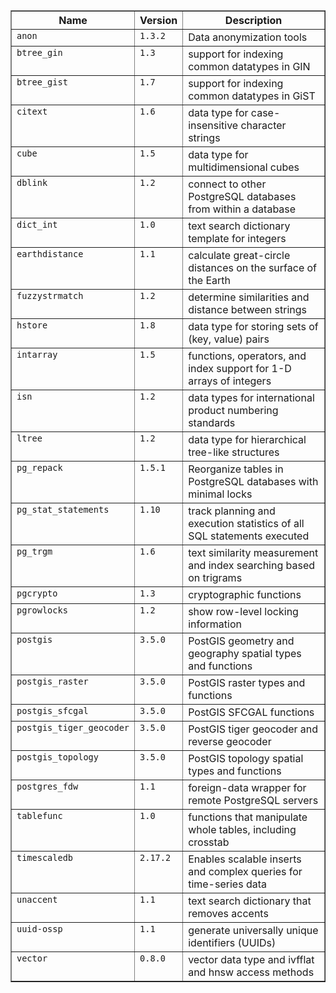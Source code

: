 <!--
Generate the below table with the follow psql commands:

\pset format html
SELECT CONCAT('<code class="language-plaintext highlighter-rouge">', name, '</code>') as "Name", CONCAT('<code>', default_version, '</code>') as "Version", comment AS "Description" FROM pg_available_extensions RIGHT JOIN (SELECT unnest(string_to_array(reset_val, ',')) AS extension FROM pg_settings WHERE name = 'extwlist.extensions') settings ON settings.extension = pg_available_extensions.name ORDER BY Name;

Then replace the &lt; by '<' and &gt; by '>'
vim Syntax:
:12,$s/&lt;/</g
:12,$s/&gt;/>/g
:12,$s/&quot;/"/g
-->
<table border="1">
  <tr>
    <th align="center">Name</th>
    <th align="center">Version</th>
    <th align="center">Description</th>
  </tr>
  <tr valign="top">
    <td align="left"><code class="language-plaintext highlighter-rouge">anon</code></td>
    <td align="left"><code>1.3.2</code></td>
    <td align="left">Data anonymization tools</td>
  </tr>
  <tr valign="top">
    <td align="left"><code class="language-plaintext highlighter-rouge">btree_gin</code></td>
    <td align="left"><code>1.3</code></td>
    <td align="left">support for indexing common datatypes in GIN</td>
  </tr>
  <tr valign="top">
    <td align="left"><code class="language-plaintext highlighter-rouge">btree_gist</code></td>
    <td align="left"><code>1.7</code></td>
    <td align="left">support for indexing common datatypes in GiST</td>
  </tr>
  <tr valign="top">
    <td align="left"><code class="language-plaintext highlighter-rouge">citext</code></td>
    <td align="left"><code>1.6</code></td>
    <td align="left">data type for case-insensitive character strings</td>
  </tr>
  <tr valign="top">
    <td align="left"><code class="language-plaintext highlighter-rouge">cube</code></td>
    <td align="left"><code>1.5</code></td>
    <td align="left">data type for multidimensional cubes</td>
  </tr>
  <tr valign="top">
    <td align="left"><code class="language-plaintext highlighter-rouge">dblink</code></td>
    <td align="left"><code>1.2</code></td>
    <td align="left">connect to other PostgreSQL databases from within a database</td>
  </tr>
  <tr valign="top">
    <td align="left"><code class="language-plaintext highlighter-rouge">dict_int</code></td>
    <td align="left"><code>1.0</code></td>
    <td align="left">text search dictionary template for integers</td>
  </tr>
  <tr valign="top">
    <td align="left"><code class="language-plaintext highlighter-rouge">earthdistance</code></td>
    <td align="left"><code>1.1</code></td>
    <td align="left">calculate great-circle distances on the surface of the Earth</td>
  </tr>
  <tr valign="top">
    <td align="left"><code class="language-plaintext highlighter-rouge">fuzzystrmatch</code></td>
    <td align="left"><code>1.2</code></td>
    <td align="left">determine similarities and distance between strings</td>
  </tr>
  <tr valign="top">
    <td align="left"><code class="language-plaintext highlighter-rouge">hstore</code></td>
    <td align="left"><code>1.8</code></td>
    <td align="left">data type for storing sets of (key, value) pairs</td>
  </tr>
  <tr valign="top">
    <td align="left"><code class="language-plaintext highlighter-rouge">intarray</code></td>
    <td align="left"><code>1.5</code></td>
    <td align="left">functions, operators, and index support for 1-D arrays of integers</td>
  </tr>
  <tr valign="top">
    <td align="left"><code class="language-plaintext highlighter-rouge">isn</code></td>
    <td align="left"><code>1.2</code></td>
    <td align="left">data types for international product numbering standards</td>
  </tr>
  <tr valign="top">
    <td align="left"><code class="language-plaintext highlighter-rouge">ltree</code></td>
    <td align="left"><code>1.2</code></td>
    <td align="left">data type for hierarchical tree-like structures</td>
  </tr>
  <tr valign="top">
    <td align="left"><code class="language-plaintext highlighter-rouge">pg_repack</code></td>
    <td align="left"><code>1.5.1</code></td>
    <td align="left">Reorganize tables in PostgreSQL databases with minimal locks</td>
  </tr>
  <tr valign="top">
    <td align="left"><code class="language-plaintext highlighter-rouge">pg_stat_statements</code></td>
    <td align="left"><code>1.10</code></td>
    <td align="left">track planning and execution statistics of all SQL statements executed</td>
  </tr>
  <tr valign="top">
    <td align="left"><code class="language-plaintext highlighter-rouge">pg_trgm</code></td>
    <td align="left"><code>1.6</code></td>
    <td align="left">text similarity measurement and index searching based on trigrams</td>
  </tr>
  <tr valign="top">
    <td align="left"><code class="language-plaintext highlighter-rouge">pgcrypto</code></td>
    <td align="left"><code>1.3</code></td>
    <td align="left">cryptographic functions</td>
  </tr>
  <tr valign="top">
    <td align="left"><code class="language-plaintext highlighter-rouge">pgrowlocks</code></td>
    <td align="left"><code>1.2</code></td>
    <td align="left">show row-level locking information</td>
  </tr>
  <tr valign="top">
    <td align="left"><code class="language-plaintext highlighter-rouge">postgis</code></td>
    <td align="left"><code>3.5.0</code></td>
    <td align="left">PostGIS geometry and geography spatial types and functions</td>
  </tr>
  <tr valign="top">
    <td align="left"><code class="language-plaintext highlighter-rouge">postgis_raster</code></td>
    <td align="left"><code>3.5.0</code></td>
    <td align="left">PostGIS raster types and functions</td>
  </tr>
  <tr valign="top">
    <td align="left"><code class="language-plaintext highlighter-rouge">postgis_sfcgal</code></td>
    <td align="left"><code>3.5.0</code></td>
    <td align="left">PostGIS SFCGAL functions</td>
  </tr>
  <tr valign="top">
    <td align="left"><code class="language-plaintext highlighter-rouge">postgis_tiger_geocoder</code></td>
    <td align="left"><code>3.5.0</code></td>
    <td align="left">PostGIS tiger geocoder and reverse geocoder</td>
  </tr>
  <tr valign="top">
    <td align="left"><code class="language-plaintext highlighter-rouge">postgis_topology</code></td>
    <td align="left"><code>3.5.0</code></td>
    <td align="left">PostGIS topology spatial types and functions</td>
  </tr>
  <tr valign="top">
    <td align="left"><code class="language-plaintext highlighter-rouge">postgres_fdw</code></td>
    <td align="left"><code>1.1</code></td>
    <td align="left">foreign-data wrapper for remote PostgreSQL servers</td>
  </tr>
  <tr valign="top">
    <td align="left"><code class="language-plaintext highlighter-rouge">tablefunc</code></td>
    <td align="left"><code>1.0</code></td>
    <td align="left">functions that manipulate whole tables, including crosstab</td>
  </tr>
  <tr valign="top">
    <td align="left"><code class="language-plaintext highlighter-rouge">timescaledb</code></td>
    <td align="left"><code>2.17.2</code></td>
    <td align="left">Enables scalable inserts and complex queries for time-series data</td>
  </tr>
  <tr valign="top">
    <td align="left"><code class="language-plaintext highlighter-rouge">unaccent</code></td>
    <td align="left"><code>1.1</code></td>
    <td align="left">text search dictionary that removes accents</td>
  </tr>
  <tr valign="top">
    <td align="left"><code class="language-plaintext highlighter-rouge">uuid-ossp</code></td>
    <td align="left"><code>1.1</code></td>
    <td align="left">generate universally unique identifiers (UUIDs)</td>
  </tr>
  <tr valign="top">
    <td align="left"><code class="language-plaintext highlighter-rouge">vector</code></td>
    <td align="left"><code>0.8.0</code></td>
    <td align="left">vector data type and ivfflat and hnsw access methods</td>
  </tr>
</table>
